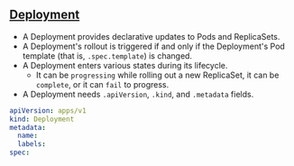 ## [Deployment](https://kubernetes.io/docs/concepts/workloads/controllers/deployment/)

- A Deployment provides declarative updates to Pods and ReplicaSets.
- A Deployment's rollout is triggered if and only if the Deployment's Pod template (that is, `.spec.template`) is changed.
- A Deployment enters various states during its lifecycle.
    - It can be `progressing` while rolling out a new ReplicaSet, it can be `complete`, or it can `fail` to progress.
- A Deployment needs `.apiVersion`, `.kind`, and `.metadata` fields.

```yaml
apiVersion: apps/v1
kind: Deployment
metadata:
  name:
  labels:
spec:
```

